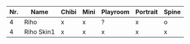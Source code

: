 | Nr. | Name       | Chibi | Mini | Playroom | Portrait | Spine |
| --- | ---------- | ----- | ---- | -------- | -------- | ----- |
| 4   | Riho       | x     | x    | ?        | x        | o     |
| 4   | Riho Skin1 | x     | x    | x        | x        | x     |
